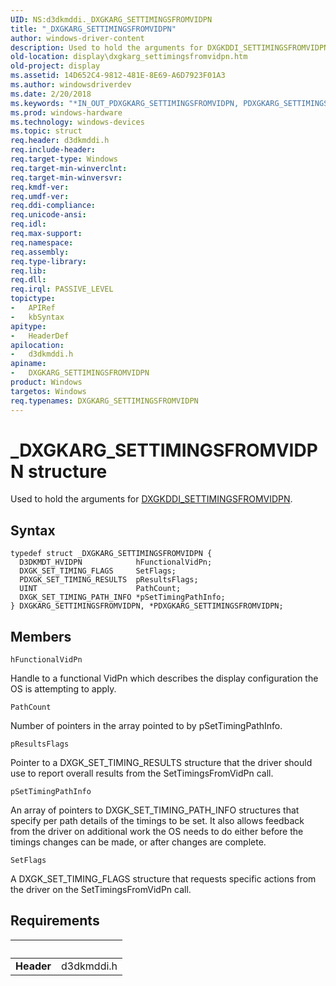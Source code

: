 ```yaml
---
UID: NS:d3dkmddi._DXGKARG_SETTIMINGSFROMVIDPN
title: "_DXGKARG_SETTIMINGSFROMVIDPN"
author: windows-driver-content
description: Used to hold the arguments for DXGKDDI_SETTIMINGSFROMVIDPN.
old-location: display\dxgkarg_settimingsfromvidpn.htm
old-project: display
ms.assetid: 14D652C4-9812-481E-8E69-A6D7923F01A3
ms.author: windowsdriverdev
ms.date: 2/20/2018
ms.keywords: "*IN_OUT_PDXGKARG_SETTIMINGSFROMVIDPN, PDXGKARG_SETTIMINGSFROMVIDPN, display.dxgkarg_settimingsfromvidpn, d3dkmddi/PDXGKARG_SETTIMINGSFROMVIDPN, d3dkmddi/DXGKARG_SETTIMINGSFROMVIDPN, _DXGKARG_SETTIMINGSFROMVIDPN, DXGKARG_SETTIMINGSFROMVIDPN structure [Display Devices], DXGKARG_SETTIMINGSFROMVIDPN, PDXGKARG_SETTIMINGSFROMVIDPN structure pointer [Display Devices]"
ms.prod: windows-hardware
ms.technology: windows-devices
ms.topic: struct
req.header: d3dkmddi.h
req.include-header: 
req.target-type: Windows
req.target-min-winverclnt: 
req.target-min-winversvr: 
req.kmdf-ver: 
req.umdf-ver: 
req.ddi-compliance: 
req.unicode-ansi: 
req.idl: 
req.max-support: 
req.namespace: 
req.assembly: 
req.type-library: 
req.lib: 
req.dll: 
req.irql: PASSIVE_LEVEL
topictype:
-	APIRef
-	kbSyntax
apitype:
-	HeaderDef
apilocation:
-	d3dkmddi.h
apiname:
-	DXGKARG_SETTIMINGSFROMVIDPN
product: Windows
targetos: Windows
req.typenames: DXGKARG_SETTIMINGSFROMVIDPN
---
```


# _DXGKARG_SETTIMINGSFROMVIDPN structure
Used to hold the arguments for <a href="..\d3dkmddi\nc-d3dkmddi-dxgkddi_settimingsfromvidpn.md">DXGKDDI_SETTIMINGSFROMVIDPN</a>.

## Syntax
````
typedef struct _DXGKARG_SETTIMINGSFROMVIDPN {
  D3DKMDT_HVIDPN            hFunctionalVidPn;
  DXGK_SET_TIMING_FLAGS     SetFlags;
  PDXGK_SET_TIMING_RESULTS  pResultsFlags;
  UINT                      PathCount;
  DXGK_SET_TIMING_PATH_INFO *pSetTimingPathInfo;
} DXGKARG_SETTIMINGSFROMVIDPN, *PDXGKARG_SETTIMINGSFROMVIDPN;
````

## Members


`hFunctionalVidPn`

Handle to a functional VidPn which describes the display configuration the OS is attempting to apply.

`PathCount`

Number of pointers in the array pointed to by pSetTimingPathInfo.

`pResultsFlags`

Pointer to a DXGK_SET_TIMING_RESULTS structure that the driver should use to report overall results from the SetTimingsFromVidPn call.

`pSetTimingPathInfo`

An array of pointers to DXGK_SET_TIMING_PATH_INFO structures that specify per path details of the timings to be set. It also allows feedback from the driver on additional work the OS needs to do either before the timings changes can be made, or after changes are complete.

`SetFlags`

A DXGK_SET_TIMING_FLAGS structure that requests specific actions from the driver on the SetTimingsFromVidPn call.


## Requirements
| &nbsp; | &nbsp; |
| ---- |:---- |
| **Header** | d3dkmddi.h |
